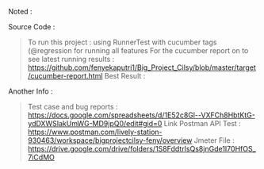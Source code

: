 Noted :

Source Code :
> To run this project : using RunnerTest with cucumber tags (@regression for running all features
> For the cucumber report on to see latest running results : https://github.com/fenyekaputri1/Big_Project_Cilsy/blob/master/target/cucumber-report.html
> Best Result : 

Another Info :
> Test case and bug reports : https://docs.google.com/spreadsheets/d/1E52c8Gl--VXFCh8HbtKtG-ydDXWSIakUmWG-MD9jpQ0/edit#gid=0
> Link Postman API Test : https://www.postman.com/lively-station-930463/workspace/bigprojectcilsy-feny/overview
> Jmeter File : https://drive.google.com/drive/folders/1S8FddtrIsQs8jnGde1I70HfOS_7iCdMO
